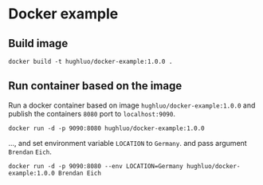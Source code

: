 # Docker example


## Build image

```
docker build -t hughluo/docker-example:1.0.0 .
```


## Run container based on the image
 
Run a docker container based on image `hughluo/docker-example:1.0.0` and publish the containers `8080` port to `localhost:9090`.

```
docker run -d -p 9090:8080 hughluo/docker-example:1.0.0
```

..., and set environment variable `LOCATION` to `Germany`.
and pass argument `Brendan` `Eich`.

```
docker run -d -p 9090:8080 --env LOCATION=Germany hughluo/docker-example:1.0.0 Brendan Eich
```